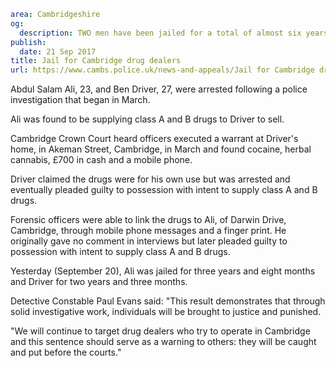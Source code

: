 ```yaml
area: Cambridgeshire
og:
  description: TWO men have been jailed for a total of almost six years after being convicted of possession with intent to supply cannabis and cocaine.
publish:
  date: 21 Sep 2017
title: Jail for Cambridge drug dealers
url: https://www.cambs.police.uk/news-and-appeals/Jail for Cambridge drug dealers
```

Abdul Salam Ali, 23, and Ben Driver, 27, were arrested following a police investigation that began in March.

Ali was found to be supplying class A and B drugs to Driver to sell.

Cambridge Crown Court heard officers executed a warrant at Driver's home, in Akeman Street, Cambridge, in March and found cocaine, herbal cannabis, £700 in cash and a mobile phone.

Driver claimed the drugs were for his own use but was arrested and eventually pleaded guilty to possession with intent to supply class A and B drugs.

Forensic officers were able to link the drugs to Ali, of Darwin Drive, Cambridge, through mobile phone messages and a finger print. He originally gave no comment in interviews but later pleaded guilty to possession with intent to supply class A and B drugs.

Yesterday (September 20), Ali was jailed for three years and eight months and Driver for two years and three months.

Detective Constable Paul Evans said: "This result demonstrates that through solid investigative work, individuals will be brought to justice and punished.

"We will continue to target drug dealers who try to operate in Cambridge and this sentence should serve as a warning to others: they will be caught and put before the courts."
